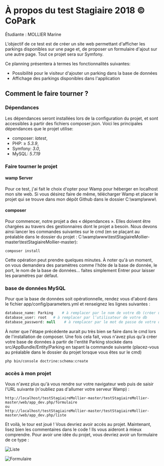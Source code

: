 # À propos du test Stagiaire 2018 © CoPark

Étudiante : MOLLIER Marine

L’objectif de ce test est de créer un site web permettant d'afficher les parkings disponibles sur une page et, de proposer un formulaire d'ajout sur une autre page. Tout ce projet sera sur Symfony.

Ce planning présentera à termes les fonctionnalités suivantes:

- Possibilité pour le visiteur d'ajouter un parking dans la base de données
- Affichage des parkings disponibles dans l'application

## Comment le faire tourner ?

### Dépendances

Les dépendances seront installées lors de la configuration du projet, et sont accessibles à partir des fichiers composer.json. Voici les principales dépendances que le projet utilise:

- composer: *latest*,
- PHP: ≥ *5.3.9*,
- Symfony: *3.0*,
- MySQL: *5.7.19*

### Faire tourner le projet

#### wamp Server

Pour ce test, j'ai fait le choix d'opter pour Wamp pour héberger en localhost mon site web. Si vous désirez faire de même, télécharger Wamp et placer le projet qui se trouve dans mon dépôt Github dans le dossier C:\wamp\www\

#### composer

Pour commencer, notre projet a des « dépendances ». Elles doivent être chargées au travers des gestionnaires dont le projet a besoin. Nous devons ainsi lancer les commandes suivantes sur le cmd (en se  plaçant au préalable dans le dossier du projet : C:\wamp\www\testStagiaireMollier-master\testStagiaireMollier-master):

```
composer install
```

Cette opération peut prendre quelques minutes.
À noter qu'à un moment, on vous demandera des paramètres comme l'hôte de la base de donnée, le port, le nom de la base de données... faites simplement Entrer pour laisser les paramètres par défaut.

### base de données MySQL

Pour que la base de données soit opérationnelle, rendez vous d'abord dans le fichier app/config/parameters.yml et renseignez les lignes suivantes :

```php
database_name: Parking    # à remplacer par le nom de votre db (créer une db si cela n'est pas encore fait)
database_user: root   # à remplacer par l’utilisateur de votre db
database_password: null    # à remplacer par le mot de passe de votre db
```

À noter que l'étape précédente aurait pu très bien se faire dans le cmd lors de l'installation de composer.
Une fois cela fait, vous n'avez plus qu'à créer votre base de données à partir de l'entité Parking stockée dans src/AppBundle/Entity/Parking en tapant la commande suivante (placez-vous au préalable dans le dossier du projet lorsque vous êtes sur le cmd)

```
php bin/console doctrine:schema:create
```
### accès à mon projet

Vous n'avez plus qu'à vous rendre sur votre navigateur web puis de saisir l'URL suivante (n'oubliez pas d'allumer votre serveur Wamp) :

```
http://localhost/testStagiaireMollier-master/testStagiaireMollier-master/web/app_dev.php/formulaire
ou
http://localhost/testStagiaireMollier-master/testStagiaireMollier-master/web/app_dev.php/liste
```
Et voilà, le tour est joué ! Vous devriez avoir accès au projet. Maintenant, lisez bien les commentaires dans le code ! Ils vous aideront à mieux comprendre.
Pour avoir une idée du projet, vous devriez avoir un formulaire de ce type :

![Liste](https://i.imgur.com/m2aZuvv.png)

![Formulaire](https://i.imgur.com/PAdqSVG.png)
